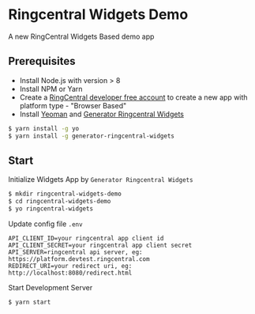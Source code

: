 # Ringcentral Widgets Demo

A new RingCentral Widgets Based demo app

## Prerequisites

* Install Node.js with version > 8
* Install NPM or Yarn
* Create a [RingCentral developer free account](https://developer.ringcentral.com) to create a new app with platform type - "Browser Based"
* Install [Yeoman](http://yeoman.io) and [Generator Ringcentral Widgets](https://github.com/embbnux/generator-ringcentral-widgets)

```bash
$ yarn install -g yo
$ yarn install -g generator-ringcentral-widgets
```

## Start

Initialize Widgets App by `Generator Ringcentral Widgets`

```bash
$ mkdir ringcentral-widgets-demo
$ cd ringcentral-widgets-demo
$ yo ringcentral-widgets
```

Update config file `.env`

```
API_CLIENT_ID=your ringcentral app client id
API_CLIENT_SECRET=your ringcentral app client secret
API_SERVER=ringcentral api server, eg: https://platform.devtest.ringcentral.com
REDIRECT_URI=your redirect uri, eg: http://localhost:8080/redirect.html
```

Start Development Server

```bash
$ yarn start
```